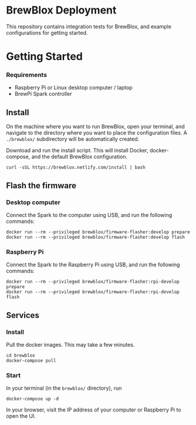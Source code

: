 # BrewBlox Deployment

This repository contains integration tests for BrewBlox, and example configurations for getting started.

# Getting Started

### Requirements

- Raspberry Pi or Linux desktop computer / laptop
- BrewPi Spark controller

## Install

On the machine where you want to run BrewBlox, open your terminal, and navigate to the directory where you want to place the configuration files. A `./brewblox/` subdirectory will be automatically created.

Download and run the install script. This will install Docker, docker-compose, and the default BrewBlox configuration.

```
curl -sSL https://brewblox.netlify.com/install | bash
```

## Flash the firmware

### Desktop computer

Connect the Spark to the computer using USB, and run the following commands:

```
docker run --rm --privileged brewblox/firmware-flasher:develop prepare
docker run --rm --privileged brewblox/firmware-flasher:develop flash
```

### Raspberry Pi

Connect the Spark to the Raspberry Pi using USB, and run the following commands:

```
docker run --rm --privileged brewblox/firmware-flasher:rpi-develop prepare
docker run --rm --privileged brewblox/firmware-flasher:rpi-develop flash
```

## Services

### Install

Pull the docker images. This may take a few minutes.

```
cd brewblox
docker-compose pull
```

### Start

In your terminal (in the `brewblox/` directory), run

```
docker-compose up -d
```

In your browser, visit the IP address of your computer or Raspberry Pi to open the UI.
